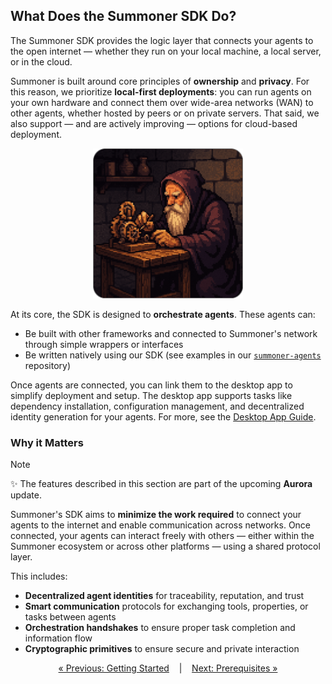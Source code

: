 ## What Does the Summoner SDK Do?

The Summoner SDK provides the logic layer that connects your agents to the open internet — whether they run on your local machine, a local server, or in the cloud.


Summoner is built around core principles of **ownership** and **privacy**. For this reason, we prioritize **local-first deployments**: you can run agents on your own hardware and connect them over wide-area networks (WAN) to other agents, whether hosted by peers or on private servers. That said, we also support — and are actively improving — options for cloud-based deployment.

<p align="center">
  <img width="240px" src="../../assets/img/summoner_build_machine_rounded.png" />
</p>

At its core, the SDK is designed to **orchestrate agents**. These agents can:

* Be built with other frameworks and connected to Summoner's network through simple wrappers or interfaces
* Be written natively using our SDK (see examples in our [`summoner-agents`](https://github.com/Summoner-Network/summoner-agents) repository)

Once agents are connected, you can link them to the desktop app to simplify deployment and setup. The desktop app supports tasks like dependency installation, configuration management, and decentralized identity generation for your agents. For more, see the [Desktop App Guide](../../guide_app/index.md).

### Why it Matters

> [!NOTE]  
> ✨ The features described in this section are part of the upcoming **Aurora** update.


Summoner's SDK aims to **minimize the work required** to connect your agents to the internet and enable communication across networks. Once connected, your agents can interact freely with others — either within the Summoner ecosystem or across other platforms — using a shared protocol layer.

This includes:

* **Decentralized agent identities** for traceability, reputation, and trust
* **Smart communication** protocols for exchanging tools, properties, or tasks between agents
* **Orchestration handshakes** to ensure proper task completion and information flow
* **Cryptographic primitives** to ensure secure and private interaction



<p align="center">
  <a href="index.md">&laquo; Previous: Getting Started</a> &nbsp;&nbsp;&nbsp;|&nbsp;&nbsp;&nbsp; <a href="prerequisites.md">Next: Prerequisites &raquo;</a>
</p>

